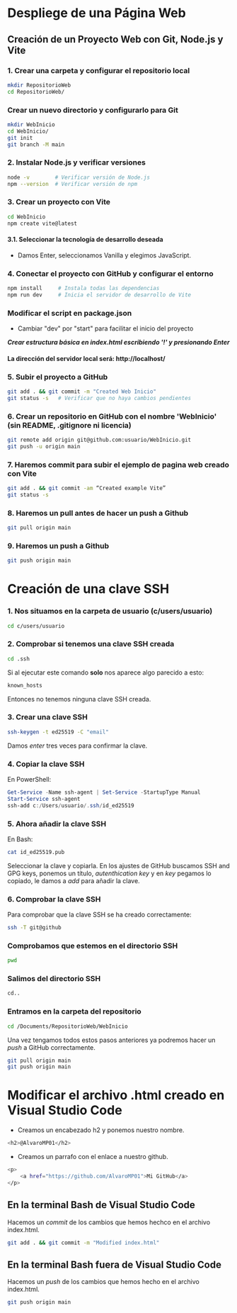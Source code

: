 # Despliege de una Página Web

## Creación de un Proyecto Web con Git, Node.js y Vite

### 1. Crear una carpeta y configurar el repositorio local

```bash
mkdir RepositorioWeb
cd RepositorioWeb/
```

### Crear un nuevo directorio y configurarlo para Git

```bash
mkdir WebInicio
cd WebInicio/
git init
git branch -M main
```

### 2. Instalar Node.js y verificar versiones

```bash
node -v        # Verificar versión de Node.js
npm --version  # Verificar versión de npm
```

### 3. Crear un proyecto con Vite

```bash
cd WebInicio
npm create vite@latest
```

#### 3.1. Seleccionar la tecnología de desarrollo deseada

- Damos Enter, seleccionamos Vanilla y elegimos JavaScript.

### 4. Conectar el proyecto con GitHub y configurar el entorno

```bash
npm install     # Instala todas las dependencias
npm run dev     # Inicia el servidor de desarrollo de Vite
```

### Modificar el script en package.json

- Cambiar "dev" por "start" para facilitar el inicio del proyecto

___Crear estructura básica en index.html escribiendo '!' y presionando Enter___

#### La dirección del servidor local será: http://localhost/

### 5. Subir el proyecto a GitHub

```bash
git add . && git commit -m "Created Web Inicio"
git status -s   # Verificar que no haya cambios pendientes
```

### 6. Crear un repositorio en GitHub con el nombre 'WebInicio' (sin README, .gitignore ni licencia)

```bash
git remote add origin git@github.com:usuario/WebInicio.git
git push -u origin main
```

### 7. Haremos commit para subir el ejemplo de pagina web creado con Vite

```bash
git add . && git commit -am “Created example Vite”
git status -s
```

### 8. Haremos un pull antes de hacer un push a Github

```bash
git pull origin main
```

### 9. Haremos un push a Github

```bash
git push origin main
```

# Creación de una clave SSH

### 1. Nos situamos en la carpeta de usuario (c/users/usuario)

```bash
cd c/users/usuario
```

### 2. Comprobar si tenemos una clave SSH creada

```bash
cd .ssh
```

Si al ejecutar este comando **solo** nos aparece algo parecido a esto:

```bash
known_hosts
```

Entonces no tenemos ninguna clave SSH creada.

### 3. Crear una clave SSH

```bash
ssh-keygen -t ed25519 -C "email"
```

Damos _enter_ tres veces para confirmar la clave.

### 4. Copiar la clave SSH

En PowerShell:

```powershell
Get-Service -Name ssh-agent | Set-Service -StartupType Manual
Start-Service ssh-agent
ssh-add c:/Users/usuario/.ssh/id_ed25519
```

### 5. Ahora añadir la clave SSH

En Bash:

```bash
cat id_ed25519.pub
```

Seleccionar la clave y copiarla.
En los ajustes de GitHub buscamos SSH and GPG keys, ponemos un título, _autenthication key_ y en _key_ pegamos lo copiado, le damos a _add_ para añadir la clave.

### 6. Comprobar la clave SSH

Para comprobar que la clave SSH se ha creado correctamente:

```bash
ssh -T git@github
```

### Comprobamos que estemos en el directorio SSH

```bash
pwd
```

### Salimos del directorio SSH

```bash
cd..
```

### Entramos en la carpeta del repositorio

```bash
cd /Documents/RepositorioWeb/WebInicio
```

Una vez tengamos todos estos pasos anteriores ya podremos hacer un _push_ a GitHub correctamente.

```bash
git pull origin main
git push origin main
```

# Modificar el archivo .html creado en Visual Studio Code

- Creamos un encabezado h2 y ponemos nuestro nombre.

 ```bash
 <h2>@AlvaroMP01</h2>
 ```

- Creamos un parrafo con el enlace a nuestro github.

```bash
<p>
    <a href="https://github.com/AlvaroMP01">Mi GitHub</a>
</p>
```

## En la terminal Bash de Visual Studio Code

Hacemos un _commit_ de los cambios que hemos hechco en el archivo index.html.

```bash
git add . && git commit -m "Modified index.html"
```

## En la terminal Bash fuera de Visual Studio Code

Hacemos un _push_ de los cambios que hemos hecho en el archivo index.html.

```bash
git push origin main
```
